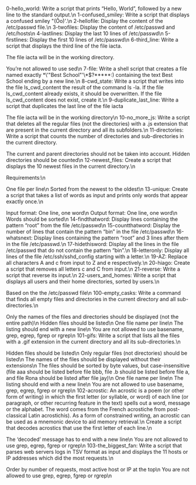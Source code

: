 0-hello_world: Write a script that prints “Hello, World”, followed by a new line to the standard output.\n
1-confused_smiley: Write a script that displays a confused smiley "(Ôo)'.\n
2-hellofile: Display the content of the /etc/passwd file.\n
3-twofiles: Display the content of /etc/passwd and /etc/hosts\n
4-lastlines: Display the last 10 lines of /etc/passwd\n
5-firstlines: Display the first 10 lines of /etc/passwd\n
6-third_line: Write a script that displays the third line of the file iacta.

The file iacta will be in the working directory.

You’re not allowed to use sed\n
7-file: Write a shell script that creates a file named exactly \*\\'"Best School"\'\\*$\?\*\*\*\*\*:) containing the text Best School ending by a new line.\n
8-cwd_state: Write a script that writes into the file ls_cwd_content the result of the command ls -la. If the file ls_cwd_content already exists, it should be overwritten. If the file ls_cwd_content does not exist, create it.\n
9-duplicate_last_line: Write a script that duplicates the last line of the file iacta

The file iacta will be in the working directory\n
10-no_more_js: Write a script that deletes all the regular files (not the directories) with a .js extension that are present in the current directory and all its subfolders.\n
11-directories: Write a script that counts the number of directories and sub-directories in the current directory.

The current and parent directories should not be taken into account.
Hidden directories should be counted\n
12-newest_files: Create a script that displays the 10 newest files in the current directory.\n

Requirements:\n

One file per line\n
Sorted from the newest to the oldest\n
13-unique: Create a script that takes a list of words as input and prints only words that appear exactly once.\n

Input format: One line, one word\n
Output format: One line, one word\n
Words should be sorted\n
14-findthatword: Display lines containing the pattern “root” from the file /etc/passwd\n
15-countthatword: Display the number of lines that contain the pattern “bin” in the file /etc/passwd\n
16-whatsnext: Display lines containing the pattern “root” and 3 lines after them in the file /etc/passwd.\n
17-hidethisword: Display all the lines in the file /etc/passwd that do not contain the pattern “bin”.\n
18-letteronly: Display all lines of the file /etc/ssh/sshd_config starting with a letter.\n
19-AZ: Replace all characters A and c from input to Z and e respectively.\n
20-hiago: Create a script that removes all letters c and C from input.\n
21-reverse: Write a script that reverse its input.\n
22-users_and_homes: Write a script that displays all users and their home directories, sorted by users.\n

Based on the the /etc/passwd file\n
100-empty_casks: Write a command that finds all empty files and directories in the current directory and all sub-directories.\n

Only the names of the files and directories should be displayed (not the entire path)\n
Hidden files should be listed\n
One file name per line\n
The listing should end with a new line\n
You are not allowed to use basename, grep, egrep, fgrep or rgrep\n
101-gifs: Write a script that lists all the files with a .gif extension in the current directory and all its sub-directories.\n

Hidden files should be listed\n
Only regular files (not directories) should be listed\n
The names of the files should be displayed without their extensions\n
The files should be sorted by byte values, but case-insensitive (file aaa should be listed before file bbb, file .b should be listed before file a, and file Rona should be listed after file jay)\n
One file name per line\n
The listing should end with a new line\n
You are not allowed to use basename, grep, egrep, fgrep or rgrep\n
102-acrostic: An acrostic is a poem (or other form of writing) in which the first letter (or syllable, or word) of each line (or paragraph, or other recurring feature in the text) spells out a word, message or the alphabet. The word comes from the French acrostiche from post-classical Latin acrostichis). As a form of constrained writing, an acrostic can be used as a mnemonic device to aid memory retrieval.\n
Create a script that decodes acrostics that use the first letter of each line.\n

The ‘decoded’ message has to end with a new line\n
You are not allowed to use grep, egrep, fgrep or rgrep\n
103-the_biggest_fan: Write a script that parses web servers logs in TSV format as input and displays the 11 hosts or IP addresses which did the most requests.\n

Order by number of requests, most active host or IP at the top\n
You are not allowed to use grep, egrep, fgrep or rgrep\n
